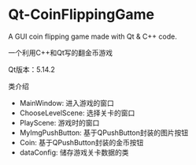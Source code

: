 # Qt-CoinFlippingGame
A GUI coin flipping game made with Qt &amp; C++ code.

一个利用C++和Qt写的翻金币游戏

Qt版本：5.14.2

类介绍

- MainWindow: 进入游戏的窗口
- ChooseLevelScene: 选择关卡的窗口
- PlayScene: 游戏时的窗口
- MyImgPushButton: 基于QPushButton封装的图片按钮
- Coin: 基于QPushButton封装的金币按钮
- dataConfig: 储存游戏关卡数据的类
